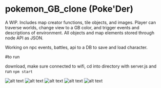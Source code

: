 
# pokemon_GB_clone (Poke'Der)

A WIP. Includes map creator functions, tile objects, and images. Player can traverse worlds, change view to a GB color, and trigger events and descriptions of environment. All objects and map elements stored through node API as JSON.

Working on npc events, battles, api to a DB to save and load character.

#to run

download, make sure connected to wifi, cd into directory with server.js and run `npm start`

![alt text](https://user-images.githubusercontent.com/30353378/49333135-4578da80-f57f-11e8-9305-1e46c27f8961.png)
![alt text](https://user-images.githubusercontent.com/30353378/49333136-46117100-f57f-11e8-8d15-5c2ff39bddca.png)
![alt text](https://user-images.githubusercontent.com/30353378/49333137-46117100-f57f-11e8-90bd-e36f2c154bad.png)
![alt text](https://user-images.githubusercontent.com/30353378/49333139-46117100-f57f-11e8-981b-75a8a2c8545a.png)
![alt text](https://user-images.githubusercontent.com/30353378/49333140-46117100-f57f-11e8-8806-a162fbf37932.png)
